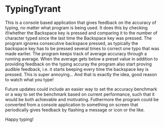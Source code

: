 # TypingTyrant
This is a console based application that gives feedback on the accuracy of typing, no matter what program is being used. 
It does this by checking if/whether the Backspace key is pressed and comparing it to the number of character typed since the last time the Backspace key was pressed. The program ignores consecutive backspace pressed, as typically the backspace key has to be pressed several times to correct one typo that was made earlier. 
The program keeps track of average accuracy through a running average. When the average gets below a preset value in addition to providing feedback on the typing accuray the program also start proving audible feedback, i.e. it starts beeping every time the backspace key is pressed. This is super annoying... And that is exactly the idea, good reason to watch what you type!

Future updates could include an easier way to set the accuracy benchmark or a way to set the benchmark based on current performance, such that it would be both achievable and motivating. 
Futhermore the program could be converted from a console application to something on screen that periodically gives feedback by flashing a message or icon or the like. 

Happy typing!
